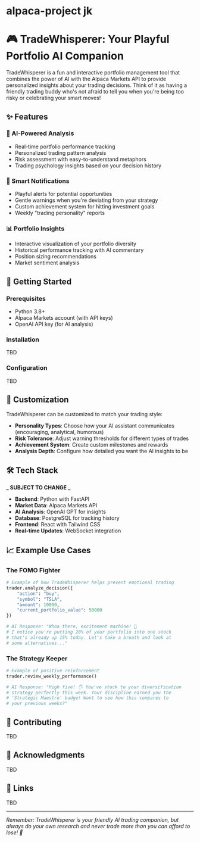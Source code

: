 # alpaca-project jk

# 🎮 TradeWhisperer: Your Playful Portfolio AI Companion

TradeWhisperer is a fun and interactive portfolio management tool that combines the power of AI with the Alpaca Markets API to provide personalized insights about your trading decisions. Think of it as having a friendly trading buddy who's not afraid to tell you when you're being too risky or celebrating your smart moves!

## ✨ Features

### 🤖 AI-Powered Analysis

- Real-time portfolio performance tracking
- Personalized trading pattern analysis
- Risk assessment with easy-to-understand metaphors
- Trading psychology insights based on your decision history

### 🎯 Smart Notifications

- Playful alerts for potential opportunities
- Gentle warnings when you're deviating from your strategy
- Custom achievement system for hitting investment goals
- Weekly "trading personality" reports

### 📊 Portfolio Insights

- Interactive visualization of your portfolio diversity
- Historical performance tracking with AI commentary
- Position sizing recommendations
- Market sentiment analysis

## 🚀 Getting Started

### Prerequisites

- Python 3.8+
- Alpaca Markets account (with API keys)
- OpenAI API key (for AI analysis)

### Installation

TBD

### Configuration

TBD

## 🎨 Customization

TradeWhisperer can be customized to match your trading style:

- **Personality Types**: Choose how your AI assistant communicates (encouraging, analytical, humorous)
- **Risk Tolerance**: Adjust warning thresholds for different types of trades
- **Achievement System**: Create custom milestones and rewards
- **Analysis Depth**: Configure how detailed you want the AI insights to be

## 🛠️ Tech Stack

**_ SUBJECT TO CHANGE _**

- **Backend**: Python with FastAPI
- **Market Data**: Alpaca Markets API
- **AI Analysis**: OpenAI GPT for insights
- **Database**: PostgreSQL for tracking history
- **Frontend**: React with Tailwind CSS
- **Real-time Updates**: WebSocket integration

## 📈 Example Use Cases

### The FOMO Fighter

```python
# Example of how TradeWhisperer helps prevent emotional trading
trader.analyze_decision({
    "action": "buy",
    "symbol": "TSLA",
    "amount": 10000,
    "current_portfolio_value": 50000
})

# AI Response: "Whoa there, excitement machine! 🎢
# I notice you're putting 20% of your portfolio into one stock
# that's already up 15% today. Let's take a breath and look at
# some alternatives..."
```

### The Strategy Keeper

```python
# Example of positive reinforcement
trader.review_weekly_performance()

# AI Response: "High five! 🖐️ You've stuck to your diversification
# strategy perfectly this week. Your discipline earned you the
# 'Strategic Maestro' badge! Want to see how this compares to
# your previous weeks?"
```

## 🤝 Contributing

TBD

## 🙏 Acknowledgments

TBD

## 🔗 Links

TBD

---

_Remember: TradeWhisperer is your friendly AI trading companion, but always do your own research and never trade more than you can afford to lose! 🎲_
